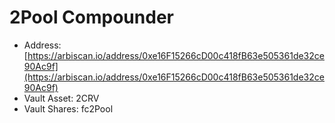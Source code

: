 # 2Pool Compounder

* Address: [https://arbiscan.io/address/0xe16F15266cD00c418fB63e505361de32ce90Ac9f](https://arbiscan.io/address/0xe16F15266cD00c418fB63e505361de32ce90Ac9f)
* Vault Asset: 2CRV
* Vault Shares: fc2Pool

